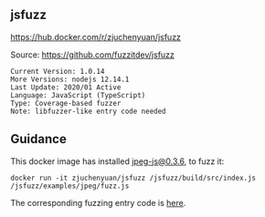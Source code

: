 ## jsfuzz

https://hub.docker.com/r/zjuchenyuan/jsfuzz

Source: https://github.com/fuzzitdev/jsfuzz

```
Current Version: 1.0.14
More Versions: nodejs 12.14.1
Last Update: 2020/01 Active
Language: JavaScript (TypeScript)
Type: Coverage-based fuzzer
Note: libfuzzer-like entry code needed
```

## Guidance

This docker image has installed [jpeg-js@0.3.6](https://www.npmjs.com/package/jpeg-js/v/0.3.6), to fuzz it:

```
docker run -it zjuchenyuan/jsfuzz /jsfuzz/build/src/index.js /jsfuzz/examples/jpeg/fuzz.js
```

The corresponding fuzzing entry code is [here](https://github.com/fuzzitdev/jsfuzz/blob/master/examples/jpeg/fuzz.js).